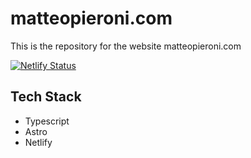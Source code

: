# matteopieroni.com

This is the repository for the website matteopieroni.com

[![Netlify Status](https://api.netlify.com/api/v1/badges/5600cbc1-a852-4332-9bc2-1c0fcbea6c48/deploy-status)](https://app.netlify.com/sites/keen-tesla-68e4af/deploys)

## Tech Stack

- Typescript
- Astro
- Netlify
